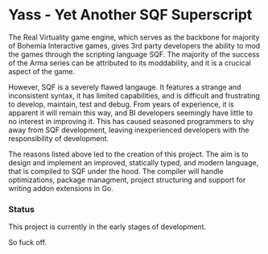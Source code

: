 # Yass - Yet Another SQF Superscript

The Real Virtuality game engine, which serves as the backbone for majority of Bohemia Interactive games, gives 3rd party
developers the ability to mod the games through the scripting language SQF. The majority of the success of the Arma series can be attributed to its moddability, and it is a crucical aspect of the game.

However, SQF is a severely flawed langauge. It features a strange and inconsistent syntax, it has limited capabilities, and is difficult and frustrating to develop, maintain, test and debug. From years of experience, it is apparent it will remain this way, and BI developers seemingly have little to no interest in improving it. This has caused seasoned programmers to shy away from SQF development, leaving inexperienced developers with the responsibility of development.

The reasons listed above led to the creation of this project. The aim is to design and implement an improved, statically typed, and modern language, that is compiled to SQF under the hood. The compiler will handle optimizations, package managment, project structuring and support for writing addon extensions in Go.

### Status

This project is currently in the early stages of development.

So fuck off.
